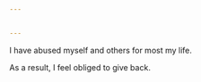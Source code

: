 ```yaml
---


---
```


I have abused myself and others for most my life.

As a result, I feel obliged to give back.


